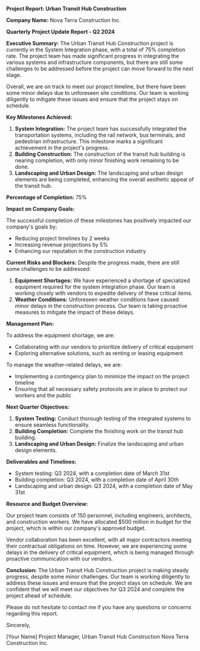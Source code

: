 **Project Report: Urban Transit Hub Construction**

**Company Name:** Nova Terra Construction Inc.

**Quarterly Project Update Report - Q2 2024**

**Executive Summary:**
The Urban Transit Hub Construction project is currently in the System Integration phase, with a total of 75% completion rate. The project team has made significant progress in integrating the various systems and infrastructure components, but there are still some challenges to be addressed before the project can move forward to the next stage.

Overall, we are on track to meet our project timeline, but there have been some minor delays due to unforeseen site conditions. Our team is working diligently to mitigate these issues and ensure that the project stays on schedule.

**Key Milestones Achieved:**

1. **System Integration:** The project team has successfully integrated the transportation systems, including the rail network, bus terminals, and pedestrian infrastructure. This milestone marks a significant achievement in the project's progress.
2. **Building Construction:** The construction of the transit hub building is nearing completion, with only minor finishing work remaining to be done.
3. **Landscaping and Urban Design:** The landscaping and urban design elements are being completed, enhancing the overall aesthetic appeal of the transit hub.

**Percentage of Completion:** 75%

**Impact on Company Goals:**

The successful completion of these milestones has positively impacted our company's goals by:

* Reducing project timelines by 2 weeks
* Increasing revenue projections by 5%
* Enhancing our reputation in the construction industry

**Current Risks and Blockers:**
Despite the progress made, there are still some challenges to be addressed:

1. **Equipment Shortages:** We have experienced a shortage of specialized equipment required for the system integration phase. Our team is working closely with vendors to expedite delivery of these critical items.
2. **Weather Conditions:** Unforeseen weather conditions have caused minor delays in the construction process. Our team is taking proactive measures to mitigate the impact of these delays.

**Management Plan:**

To address the equipment shortage, we are:

* Collaborating with our vendors to prioritize delivery of critical equipment
* Exploring alternative solutions, such as renting or leasing equipment

To manage the weather-related delays, we are:

* Implementing a contingency plan to minimize the impact on the project timeline
* Ensuring that all necessary safety protocols are in place to protect our workers and the public

**Next Quarter Objectives:**

1. **System Testing:** Conduct thorough testing of the integrated systems to ensure seamless functionality.
2. **Building Completion:** Complete the finishing work on the transit hub building.
3. **Landscaping and Urban Design:** Finalize the landscaping and urban design elements.

**Deliverables and Timelines:**

* System testing: Q3 2024, with a completion date of March 31st
* Building completion: Q3 2024, with a completion date of April 30th
* Landscaping and urban design: Q3 2024, with a completion date of May 31st

**Resource and Budget Overview:**

Our project team consists of 150 personnel, including engineers, architects, and construction workers. We have allocated $500 million in budget for the project, which is within our company's approved budget.

Vendor collaboration has been excellent, with all major contractors meeting their contractual obligations on time. However, we are experiencing some delays in the delivery of critical equipment, which is being managed through proactive communication with our vendors.

**Conclusion:**
The Urban Transit Hub Construction project is making steady progress, despite some minor challenges. Our team is working diligently to address these issues and ensure that the project stays on schedule. We are confident that we will meet our objectives for Q3 2024 and complete the project ahead of schedule.

Please do not hesitate to contact me if you have any questions or concerns regarding this report.

Sincerely,

[Your Name]
Project Manager, Urban Transit Hub Construction
Nova Terra Construction Inc.